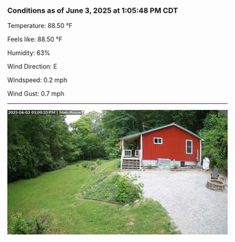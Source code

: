 ### Conditions as of June 3, 2025 at 1:05:48 PM CDT 

Temperature: 88.50 &deg;F

Feels like: 88.50 &deg;F

Humidity: 63%

Wind Direction: E

Windspeed: 0.2 mph

Wind Gust: 0.7 mph

---

<img src="./images/latest.jpeg"/>

